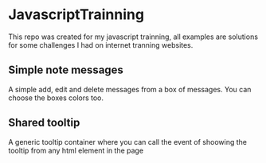 # JavascriptTrainning #

This repo was created for my javascript trainning, all examples are solutions for some challenges I had on internet tranning websites.

## Simple note messages ##

A simple add, edit and delete messages from a box of messages. You can choose the boxes colors too.

## Shared tooltip

A generic tooltip container where you can call the event of shoowing the tooltip from any html element in the page